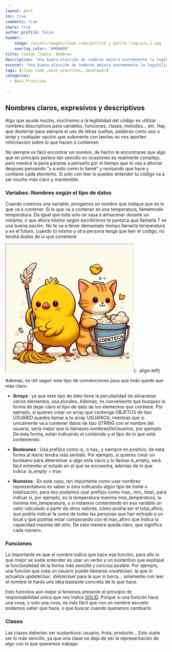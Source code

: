```yaml
---
layout: post
toc: true
comments: true
share: true
author_profile: false
header:
    image: /assets/images/clean_code/pollito_y_gatito_limpieza_1.jpg
    overlay_color: "#000000"
title: Código limpio, Nombres
description: "Una buena elección de nombres mejora enormemente la legibilidad de tu código."
excerpt: "Una buena elección de nombres mejora enormemente la legibilidad de tu código."
tags: [clean code ,best practices, developer]
categories: 
  - Best_Practices

---
```



## Nombres claros, expresivos y descriptivos

Algo que ayuda mucho, muchisimo a la legibilidad del código es utilizar nombres descriptivos para variables, funciones, clases, metodos... etc. Hay que desterrar para siempre el uso de letras sueltas, palabras como _aux_ o _temp_ y cualquier opción que solamente con leerlas no nos aporten información sobre lo que hacen o contienen.

No siempre es fácil encontrar un nombre, de hecho te encontraras que algo que en principio parece tan sencillo en ocasiones es realmente complejo, pero merece la pena pararse a pensarlo por el tiempo que te vas a ahorrar despues pensando "y a esto como lo llamé" y revisando que hace y contiene cada elemento. Si solo con leer lo puedes entender tu código va a ser mucho más claro y mantenible.

### Variabes: Nombres según el tipo de datos

Cuando creemos una variable, pongamos un nombre que indique que es lo que va a contener. Si lo que va a contener es una temperatura, llamemosle temperatura. Da igual que esta solo se vaya a almacenar durante un instante, o que ahora mismo según escribrimos te parezca que llamarla T es una buena opción. No te va a llevar demasiado tiempo llamarla temperatura y en el futuro, cuando tú mismo y otra persona tenga que leer el código, no tendrá dudas de lo que conetiene.

![Clean Code](/assets/images/clean_code/pollito_y_gatito_limpieza_1.jpg){: .align-left}

Además, es útil seguir este tipo de convenciones para que todo quede aun más claro:

- **Arrays** : ya que este tipo de dato tiene la peculiaridad de almacenar varios elementos, usa plurales. Además, es conveniente que busques la forma de dejar claro el tipo de dato de los elementos que contiene. Por ejemplo, si quieres crear un array que contenga OBJETOS de tipo USUARIO puedes llamar a tu array USUARIOS, mientras que si unicamente va a contener datos de tipo STRING con el nombre del usuario, sería mejor que lo llamases nombresDeUsuarios, por ejemplo. De esta forma, están indicando el contenido y el tipo de lo que está conteniendo.

- **Booleanos** : Usa prefijos como is_ o has_ y siempre en positivo, de esta forma al leerlo tendra más sentido. Por ejemplo, si quieres crear un booleano para determinar si algo esta vacio y lo llamas is_empty, será fácil entender el estado en el que se encuentra, además de lo que indica: _is_empty = true_.

- **Numeros** : En este caso, tan importante como usar nombres representativos es saber si esta indicando  algún tipo de limite o totalización, para eso podemos usar prefijos como max_ min_ total_ para indicar si, por ejemplo, es la temperatura máxima max_temperatura, la minima min_temperatura, o si estamos conteniendo en esa variable un valor calculado a partir de otros valores, cómo podría ser el total_aforo, que podría indicar la suma de todas las personas que han entrado a un local y que podrías estar comparando con el max_aforo que indica la capacidad máxima del sitio. De esta manera queda claro, que significa cada número.

### Funciones

Lo importante es que el nombre indica que hace esa función, para ello lo que mejor se suele entender es usar un verbo y un sustantivo que explique la funcionalidad de la forma más sencilla y concisa posible. Por ejemplo, una función que crea un usuario puede llamarse *createUser*, la que lo actualiza *updateUser*, *deleteUser* para la que lo borra... solamente con leer el nombre te harás una idea bastante concreta de lo que hace.

Esto funciona aún mejor si tenemos presente el principio de responsabilidad única que nos indica [SOLID](https://lacodeteca.com/best_practices/solid/). Porque si una función hace una cosa, y solo una cosa, es más fácil que con un nombre escueto podamos saber que hace, o que buscar cuando queramos cambiarlo.

### Clases

Las clases deberían ser sustantivos: usuario, fruta, producto... Esto suele ser lo más sencillo, ya que una clase no deja de ser la representación de algo con lo que queremos trabajar.
